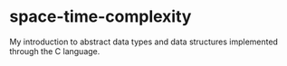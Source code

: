 # space-time-complexity
My introduction to abstract data types and data structures implemented through the C language.
